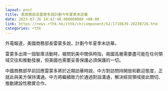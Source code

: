 ```yaml
---
layout: post
title: 美商務部長雷蒙多說計劃今年夏季末訪華
date: 2023-07-26 14:42:48.000000000 +08:00
link: https://news.rthk.hk/rthk/ch/component/k2/1710639-20230726.htm
categories: rthk
---
```


外電報道，美國商務部長雷蒙多說，計劃今年夏季末訪華。

雷蒙多出席一個智庫活動時，被問到美中關係時指，兩國高層需要盡可能在任何領域交往和推動發展，但美國也需要妥善保護必須保護的一切。

中國商務部早前回應雷蒙多將於近期訪華時說，中方對訪問持開放和歡迎態度，正就此與美方保持溝通。中方將繼續致力於通過對話溝通，解決經貿領域彼此關切、推動建設性務實合作。
